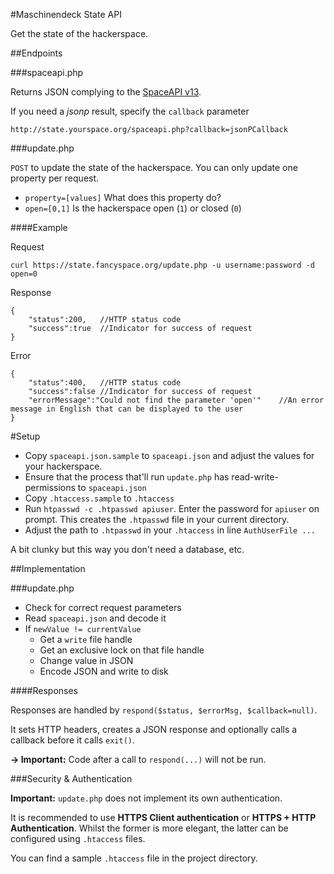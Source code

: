 #Maschinendeck State API

Get the state of the hackerspace.

##Endpoints

###spaceapi.php

Returns JSON complying to the [SpaceAPI v13](http://spaceapi.net/documentation).

If you need a *jsonp* result, specify the `callback` parameter
	
	http://state.yourspace.org/spaceapi.php?callback=jsonPCallback

###update.php

`POST` to update the state of the hackerspace. You can only update one property per request.

* `property=[values]` What does this property do?
* `open=[0,1]` Is the hackerspace open (`1`) or closed (`0`)


####Example

Request

	curl https://state.fancyspace.org/update.php -u username:password -d open=0
	
Response
	
	{
		"status":200, 	//HTTP status code
		"success":true 	//Indicator for success of request
	}
	
Error

	{
		"status":400,	//HTTP status code
		"success":false	//Indicator for success of request
		"errorMessage":"Could not find the parameter 'open'"	//An error message in English that can be displayed to the user
	}
	
	
#Setup

* Copy `spaceapi.json.sample` to `spaceapi.json` and adjust the values for your hackerspace.
* Ensure that the process that'll run `update.php` has read-write-permissions to `spaceapi.json`
* Copy `.htaccess.sample` to `.htaccess`
* Run `htpasswd -c .htpasswd apiuser`. Enter the password for `apiuser` on prompt. This creates the `.htpasswd` file in your current directory.
* Adjust the path to `.htpasswd` in your `.htaccess` in line `AuthUserFile ...`

A bit clunky but this way you don't need a database, etc.

##Implementation

###update.php

* Check for correct request parameters 
* Read `spaceapi.json` and decode it
* If `newValue != currentValue`
	* Get a `write` file handle
	* Get an exclusive lock on that file handle
	* Change value in JSON
	* Encode JSON and write to disk
	
####Responses

Responses are handled by `respond($status, $errorMsg, $callback=null)`.

It sets HTTP headers, creates a JSON response and optionally calls a callback before it calls `exit()`.

**→ Important:** Code after a call to `respond(...)` will not be run.

###Security & Authentication

**Important:** `update.php` does not implement its own authentication.

It is recommended to use **HTTPS Client authentication** or **HTTPS + HTTP Authentication**. Whilst the former is more elegant, the latter can be configured using `.htaccess` files.

You can find a sample `.htaccess` file in the project directory.